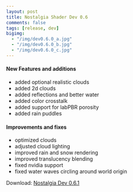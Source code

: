```yaml
---
layout: post
title: Nostalgia Shader Dev 0.6
comments: false
tags: [release, dev]
bigimg: 
  - "/img/dev0.6.0_a.jpg"
  - "/img/dev0.6.0_b.jpg"
  - "/img/dev0.6.0_c.jpg"
---
```


#### New Features and additions

* added optional realistic clouds
* added 2d clouds
* added reflections and better water
* added color crosstalk
* added support for labPBR porosity
* added rain puddles

#### Improvements and fixes

* optimized clouds
* adjusted cloud lighting
* improved rain and snow rendering
* improved translucency blending
* fixed nvidia support
* fixed water waves circling around world origin


Download: [Nostalgia Dev 0.6.1](https://github.com/rre36/glsl_nostalgia/releases/download/v0.6.1/Nostalgia_dev0.6.1.zip)
